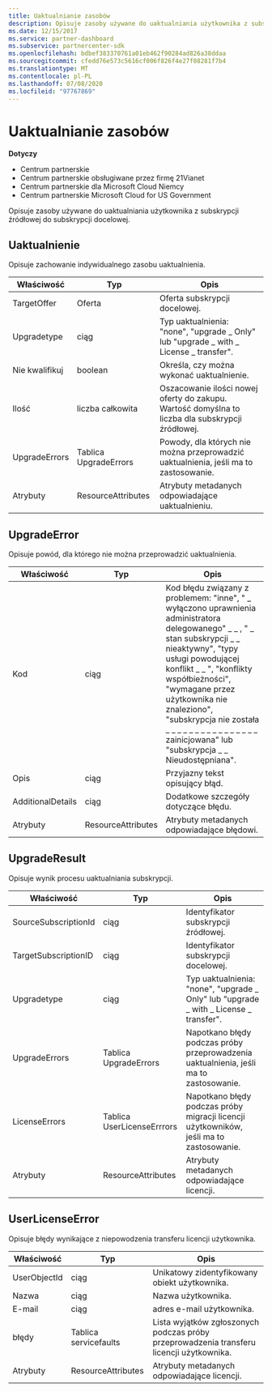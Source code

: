 ```yaml
---
title: Uaktualnianie zasobów
description: Opisuje zasoby używane do uaktualniania użytkownika z subskrypcji źródłowej do subskrypcji docelowej.
ms.date: 12/15/2017
ms.service: partner-dashboard
ms.subservice: partnercenter-sdk
ms.openlocfilehash: bdbef383370761a01eb462f90284ad826a38ddaa
ms.sourcegitcommit: cfedd76e573c5616cf006f826f4e27f08281f7b4
ms.translationtype: MT
ms.contentlocale: pl-PL
ms.lasthandoff: 07/08/2020
ms.locfileid: "97767869"
---
```

# <a name="upgrade-resources"></a>Uaktualnianie zasobów

**Dotyczy**

- Centrum partnerskie
- Centrum partnerskie obsługiwane przez firmę 21Vianet
- Centrum partnerskie dla Microsoft Cloud Niemcy
- Centrum partnerskie Microsoft Cloud for US Government

Opisuje zasoby używane do uaktualniania użytkownika z subskrypcji źródłowej do subskrypcji docelowej.

## <a name="upgrade"></a>Uaktualnienie

Opisuje zachowanie indywidualnego zasobu uaktualnienia.

| Właściwość      | Typ                   | Opis                                                                                  |
|---------------|------------------------|----------------------------------------------------------------------------------------------|
| TargetOffer   | Oferta                  | Oferta subskrypcji docelowej.                                                        |
| Upgradetype   | ciąg                 | Typ uaktualnienia: "none", "upgrade \_ Only" lub "upgrade \_ with \_ License \_ transfer".         |
| Nie kwalifikuj    | boolean                | Określa, czy można wykonać uaktualnienie.                                                  |
| Ilość      | liczba całkowita                | Oszacowanie ilości nowej oferty do zakupu. Wartość domyślna to liczba dla subskrypcji źródłowej. |
| UpgradeErrors | Tablica UpgradeErrors | Powody, dla których nie można przeprowadzić uaktualnienia, jeśli ma to zastosowanie.                                      |
| Atrybuty    | ResourceAttributes     | Atrybuty metadanych odpowiadające uaktualnieniu.                                        |

## <a name="upgradeerror"></a>UpgradeError

Opisuje powód, dla którego nie można przeprowadzić uaktualnienia.

| Właściwość          | Typ               | Opis                                                                                                                                                                                                                                                                                                                                                                                     |
|-------------------|--------------------|-------------------------------------------------------------------------------------------------------------------------------------------------------------------------------------------------------------------------------------------------------------------------------------------------------------------------------------------------------------------------------------------------|
| Kod              | ciąg             | Kod błędu związany z problemem: "inne", " \_ wyłączono uprawnienia administratora delegowanego" \_ \_ , " \_ stan subskrypcji \_ \_ nieaktywny", "typy usługi powodującej konflikt \_ \_ ", "konflikty współbieżności", "wymagane przez użytkownika nie znaleziono", "subskrypcja nie została \_ \_ \_ \_ \_ \_ \_ \_ \_ \_ \_ \_ \_ \_ \_ \_ zainicjowana" lub "subskrypcja \_ \_ Nieudostępniana". |
| Opis       | ciąg             | Przyjazny tekst opisujący błąd.                                                                                                                                                                                                                                                                                                                                                             |
| AdditionalDetails | ciąg             | Dodatkowe szczegóły dotyczące błędu.                                                                                                                                                                                                                                                                                                                                                         |
| Atrybuty        | ResourceAttributes | Atrybuty metadanych odpowiadające błędowi.                                                                                                                                                                                                                                                                                                                                             |

## <a name="upgraderesult"></a>UpgradeResult

Opisuje wynik procesu uaktualniania subskrypcji.

| Właściwość             | Typ                        | Opis                                                                          |
|----------------------|-----------------------------|--------------------------------------------------------------------------------------|
| SourceSubscriptionId | ciąg                      | Identyfikator subskrypcji źródłowej.                                           |
| TargetSubscriptionID | ciąg                      | Identyfikator subskrypcji docelowej.                                           |
| Upgradetype          | ciąg                      | Typ uaktualnienia: "none", "upgrade \_ Only" lub "upgrade \_ with \_ License \_ transfer". |
| UpgradeErrors        | Tablica UpgradeErrors      | Napotkano błędy podczas próby przeprowadzenia uaktualnienia, jeśli ma to zastosowanie.           |
| LicenseErrors        | Tablica UserLicenseErrrors | Napotkano błędy podczas próby migracji licencji użytkowników, jeśli ma to zastosowanie.          |
| Atrybuty           | ResourceAttributes          | Atrybuty metadanych odpowiadające licencji.                                |

## <a name="userlicenseerror"></a>UserLicenseError

Opisuje błędy wynikające z niepowodzenia transferu licencji użytkownika.

| Właściwość     | Typ                   | Opis                                                               |
|--------------|------------------------|---------------------------------------------------------------------------|
| UserObjectId | ciąg                 | Unikatowy zidentyfikowany obiekt użytkownika.                                 |
| Nazwa         | ciąg                 | Nazwa użytkownika.                                                     |
| E-mail        | ciąg                 | adres e-mail użytkownika.                                                    |
| błędy       | Tablica servicefaults | Lista wyjątków zgłoszonych podczas próby przeprowadzenia transferu licencji użytkownika. |
| Atrybuty   | ResourceAttributes     | Atrybuty metadanych odpowiadające licencji.                     |

